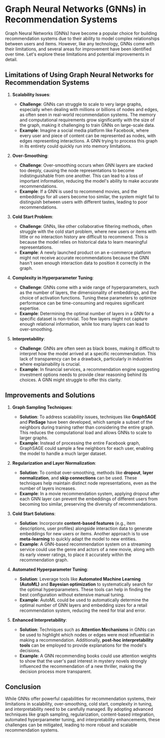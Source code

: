 # Graph Neural Networks (GNNs) in Recommendation Systems

Graph Neural Networks (GNNs) have become a popular choice for building recommendation systems due to their ability to model complex relationships between users and items. However, like any technology, GNNs come with their limitations, and several areas for improvement have been identified over time. Let's explore these limitations and potential improvements in detail.

## Limitations of Using Graph Neural Networks for Recommendation Systems

1. **Scalability Issues**:
   - **Challenge**: GNNs can struggle to scale to very large graphs, especially when dealing with millions or billions of nodes and edges, as often seen in real-world recommendation systems. The memory and computational requirements grow significantly with the size of the graph, making it challenging to train GNNs on large-scale data.
   - **Example**: Imagine a social media platform like Facebook, where every user and piece of content can be represented as nodes, with edges representing interactions. A GNN trying to process this graph in its entirety could quickly run into memory limitations.

2. **Over-Smoothing**:
   - **Challenge**: Over-smoothing occurs when GNN layers are stacked too deeply, causing the node representations to become indistinguishable from one another. This can lead to a loss of important information, reducing the model's ability to make accurate recommendations.
   - **Example**: If a GNN is used to recommend movies, and the embeddings for all users become too similar, the system might fail to distinguish between users with different tastes, leading to poor recommendations.

3. **Cold Start Problem**:
   - **Challenge**: GNNs, like other collaborative filtering methods, often struggle with the cold start problem, where new users or items with little or no interaction history are difficult to recommend. This is because the model relies on historical data to learn meaningful representations.
   - **Example**: A newly launched product on an e-commerce platform might not receive accurate recommendations because the GNN hasn't seen enough interaction data to position it correctly in the graph.

4. **Complexity in Hyperparameter Tuning**:
   - **Challenge**: GNNs come with a wide range of hyperparameters, such as the number of layers, the dimensionality of embeddings, and the choice of activation functions. Tuning these parameters to optimize performance can be time-consuming and requires significant expertise.
   - **Example**: Determining the optimal number of layers in a GNN for a specific dataset is non-trivial. Too few layers might not capture enough relational information, while too many layers can lead to over-smoothing.

5. **Interpretability**:
   - **Challenge**: GNNs are often seen as black boxes, making it difficult to interpret how the model arrived at a specific recommendation. This lack of transparency can be a drawback, particularly in industries where explainability is crucial.
   - **Example**: In financial services, a recommendation engine suggesting investment options needs to provide clear reasoning behind its choices. A GNN might struggle to offer this clarity.

## Improvements and Solutions

1. **Graph Sampling Techniques**:
   - **Solution**: To address scalability issues, techniques like **GraphSAGE** and **PinSage** have been developed, which sample a subset of the neighbors during training rather than considering the entire graph. This reduces the computational load and allows GNNs to scale to larger graphs.
   - **Example**: Instead of processing the entire Facebook graph, GraphSAGE could sample a few neighbors for each user, enabling the model to handle a much larger dataset.

2. **Regularization and Layer Normalization**:
   - **Solution**: To combat over-smoothing, methods like **dropout**, **layer normalization**, and **skip connections** can be used. These techniques help maintain distinct node representations, even as the number of layers increases.
   - **Example**: In a movie recommendation system, applying dropout after each GNN layer can prevent the embeddings of different users from becoming too similar, preserving the diversity of recommendations.

3. **Cold Start Solutions**:
   - **Solution**: Incorporate **content-based features** (e.g., item descriptions, user profiles) alongside interaction data to generate embeddings for new users or items. Another approach is to use **meta-learning** to quickly adapt the model to new entities.
   - **Example**: A GNN-based recommendation system on a streaming service could use the genre and actors of a new movie, along with its early viewer ratings, to place it accurately within the recommendation graph.

4. **Automated Hyperparameter Tuning**:
   - **Solution**: Leverage tools like **Automated Machine Learning (AutoML)** and **Bayesian optimization** to systematically search for the optimal hyperparameters. These tools can help in finding the best configuration without extensive manual tuning.
   - **Example**: AutoML could be used to automatically determine the optimal number of GNN layers and embedding sizes for a retail recommendation system, reducing the need for trial and error.

5. **Enhanced Interpretability**:
   - **Solution**: Techniques such as **Attention Mechanisms** in GNNs can be used to highlight which nodes or edges were most influential in making a recommendation. Additionally, **post-hoc interpretability tools** can be employed to provide explanations for the model's decisions.
   - **Example**: A GNN recommending books could use attention weights to show that the user's past interest in mystery novels strongly influenced the recommendation of a new thriller, making the decision process more transparent.

## Conclusion

While GNNs offer powerful capabilities for recommendation systems, their limitations in scalability, over-smoothing, cold start, complexity in tuning, and interpretability need to be carefully managed. By adopting advanced techniques like graph sampling, regularization, content-based integration, automated hyperparameter tuning, and interpretability enhancements, these challenges can be mitigated, leading to more robust and scalable recommendation systems.
